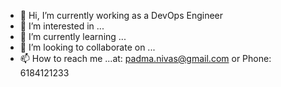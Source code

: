 - 👋 Hi, I’m currently working as a DevOps Engineer
- 👀 I’m interested in ...
- 🌱 I’m currently learning ...
- 💞️ I’m looking to collaborate on ...
- 📫 How to reach me ...at: padma.nivas@gmail.com or Phone: 6184121233

<!---
ngcdevops/ngcdevops is a ✨ special ✨ repository because its `README.md` (this file) appears on your GitHub profile.
You can click the Preview link to take a look at your changes.
--->
